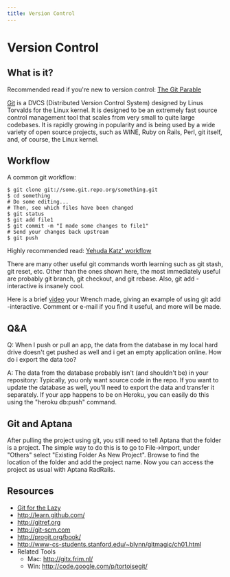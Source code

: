 ```yaml
--- 
title: Version Control
---
```


Version Control
==============

What is it?
-----------

Recommended read if you're new to version control: [The Git Parable](http://tom.preston-werner.com/2009/05/19/the-git-parable.html)

[Git](http://git-scm.com/) is a DVCS (Distributed Version Control System) designed by Linus Torvalds for the Linux kernel. It is designed to be an extremely fast source control management tool that scales from very small to quite large codebases. It is rapidly growing in popularity and is being used by a wide variety of open source projects, such as WINE, Ruby on Rails, Perl, git itself, and, of course, the Linux kernel.

Workflow
--------

A common git workflow:
  
    $ git clone git://some.git.repo.org/something.git
    $ cd something
    # Do some editing...
    # Then, see which files have been changed
    $ git status
    $ git add file1
    $ git commit -m "I made some changes to file1"
    # Send your changes back upstream
    $ git push

Highly recommended read: [Yehuda Katz' workflow](http://yehudakatz.com/2010/05/13/common-git-workflows/)

There are many other useful git commands worth learning such as git stash, git reset, etc. Other than the ones shown here, the most immediately useful are probably git branch, git checkout, and git rebase. Also, git add -interactive is insanely cool.

Here is a brief [video](http://www.youtube.com/watch?v=jqSuWwgbM6Q) your Wrench made, giving an example of using git add -interactive. Comment or e-mail if you find it useful, and more will be made.

Q&A
---

Q: When I push or pull an app, the data from the database in my local hard drive doesn't get pushed as well and i get an empty application online. How do i export the data too?

A: The data from the database probably isn't (and shouldn't be) in your repository: Typically, you only want source code in the repo. If you want to update the database as well, you'll need to export the data and transfer it separately. If your app happens to be on Heroku, you can easily do this using the "heroku db:push" command.

Git and Aptana
--------------

After pulling the project using git, you still need to tell Aptana that the folder is a project. The simple way to do this is to go to File->Import, under "Others" select "Existing Folder As New Project". Browse to find the location of the folder and add the project name. Now you can access the project as usual with Aptana RadRails.

Resources
---------

+ [Git for the Lazy](http://www.spheredev.org/wiki/Git_for_the_lazy)
+ <http://learn.github.com/>
+ <http://gitref.org>
+ <http://git-scm.com>
+ <http://progit.org/book/>
+ <http://www-cs-students.stanford.edu/~blynn/gitmagic/ch01.html>
+ Related Tools
  + Mac: <http://gitx.frim.nl/>
  + Win: <http://code.google.com/p/tortoisegit/>

